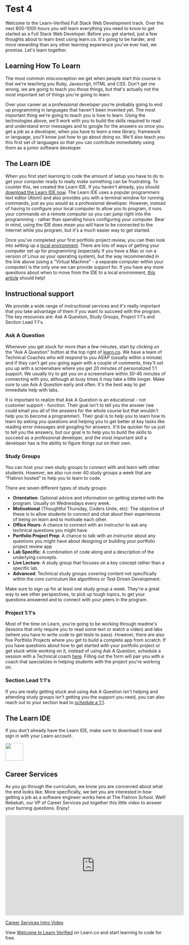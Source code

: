 # Test 4

Welcome to the Learn-Verified Full Stack Web Development track. Over the next 800-1000 hours you will learn everything you need to know to get started as a Full Stack Web Developer. Before you get started, just a few thoughts about to learn best using learn.co. It's going to be harder, and more rewarding than any other learning experience you've ever had, we promise. Let's learn together.

## Learning How To Learn

The most common misconception we get when people start this course is that we're teaching you Ruby, Javascript, HTML and CSS. Don't get me wrong, we are going to teach you those things, but that's actually not the most important set of things you're going to learn.

Over your career as a professional developer you're probably going to end up programming in languages that haven't been invented yet. The most important thing we're going to teach you is how to learn. Using the technologies above, we'll work with you to build the skills required to read and understand error messages and to google for the answers so once you get a job as a developer, when you have to learn a new library, framework or language, you'll know just how to go about doing so. We'll also teach you this first set of languages so that you can contribute immediately using them as a junior software developer.

## The Learn IDE

When you first start learning to code the amount of setup you have to do to get your computer ready to really *make* something can be frustrating. To counter this, we created the Learn IDE. If you haven't already, you should [download the Learn IDE now](http://help.learn.co/the-learn-ide/how-to-download-and-use-learn-ide-3). The Learn IDE uses a popular programmers text editor (Atom) and also provides you with a terminal window for running commands, just as you would as a professional developer. However, instead of having to configure your local computer to allow you to program, it runs your commands on a remote computer so you can jump right into the programming - rather than spending hours configuring your computer. Bear in mind, using the IDE does mean you will have to be connected to the Internet while you program, but it's a much easier way to get started.

Once you've completed your first portfolio project review, you can then look into setting up a [local environment](http://help.learn.co/workflow-tips/local-environment/installing-a-supported-local-environment). There are lots of ways of getting your computer set up for programming (especially if you have a Mac or run a version of Linux as your operating system), but the way recommended in the link above (using a "Virtual Machine" - a separate computer within your computer) is the only one we can provide support for. If you have any more questions about when to move from the IDE to a local environment, [this article](http://help.learn.co/the-learn-ide/the-basics-of-the-learn-ide/using-the-ide-versus-a-local-environment) should help!

## Instructional support

We provide a wide range of instructional services and it's really important that you take advantage of them if you want to succeed with the program. The key resources are: Ask A Question, Study Groups, Project 1:1's and Section Lead 1:1's.

### Ask A Question

Whenever you get stuck for more than a few minutes, start by clicking on the "Ask A Question" button at the top right of [learn.co](https://learn.co/). We have a team of Technical Coaches who will respond to you ASAP (usually within a minute) and if they can't get you going again with a couple of comments, they'll set you up with a screenshare where you get 20 minutes of personalized 1:1 support. We usually try to get you on a screenshare within 30-45 minutes of connecting with you, although at busy times it may take a little longer. Make sure to use Ask A Question early and often. It's the best way to get immediate help with labs.

It is important to realize that Ask A Question is an educational - not customer support - function. Their goal isn't to tell you the answer (we could email you all of the answers for the whole course but that wouldn't help you to become a programmer). Their goal is to help you to learn how to learn by asking you questions and helping you to get better at key tasks like reading error messages and googling for answers. It'd be quicker for us just to tell you the answers, but our goal is to help you to build the skills to succeed as a professional developer, and the most important skill a developer has is the ability to figure things out on their own.

### Study Groups

You can host your own study groups to connect with and learn with other students. However, we also run over 40 study groups a week that are "Flatiron hosted" to help you to learn to code.

There are seven different types of study groups:
- **Orientation**: Optional advice and information on getting started with the program. Usually on Wednesdays every week.
- **Motivational** (Thoughtful Thursday, Coders Unite, etc): The objective of these is to allow students to connect and chat about their experiences of being on learn and to motivate each other.
- **Office Hours**: A chance to connect with an instructor to ask any technical questions you might have
- **Portfolio Project Prep**: A chance to talk with an instructor about any questions you might have about designing or building your portfolio project review app
- **Lab Specific**: A combination of code along and a description of the underlying concepts.
- **Live Lecture**: A study group that focuses on a key concept rather than a specific lab.
- **Advanced**: Technical study groups covering content not specifically within the core curriculum like algorithms or Test Driven Development.

Make sure to sign up for at least one study group a week. They're a great way to see other perspectives, to pick up tough topics, to get your questions answered and to connect with your peers in the program.

### Project 1:1's

Most of the time on Learn, you're going to be working through readme's (lessons that only require you to read some text or watch a video) and labs (where you have to write code to get tests to pass). However, there are also five Portfolio Projects where you get to build a complete app from scratch. If you have questions about how to get started with your portfolio project or get stuck while working on it, instead of using Ask A Question, schedule a session with a Technical coach [here](http://bit.ly/portfolio-project-support). Filling out the form will pair you with a coach that specializes in helping students with the project you're working on.

### Section Lead 1:1's

If you are really getting stuck and using Ask A Question isn't helping and attending study groups isn't getting you the support you need, you can also reach out to your section lead to [schedule a 1:1](http://bit.ly/section-lead-support).

## The Learn IDE

If you don't already have the Learn IDE, make sure to download it now and sign in with your Learn account. 

<a href="https://learn.co/ide-3/download">
  <img height="56px" width="auto" src="https://s3-us-west-2.amazonaws.com/curriculum-content/streamlined-onboarding/download-ide-button.png" />
</a>

## Career Services

As you go through the curriculum, we know you are concerned about what the end looks like. More specifically, we bet you are interested in how getting a job as a software engineer works here at The Flatiron School. Well! Rebekah, our VP of Career Services put together this little video to answer your burning questions. Enjoy!

<iframe width="560" height="315" src="https://www.youtube.com/watch?v=sn5MUV_NY0k?rel=0&amp;showinfo=0" frameborder="0" allowfullscreen></iframe><p><a href="https://www.youtube.com/watch?v=sn5MUV_NY0k">Career Services Intro Video</a></p>

<p class='util--hide'>View <a href='https://learn.co/lessons/welcome-to-learn-verified'>Welcome to Learn Verified</a> on Learn.co and start learning to code for free.</p>
